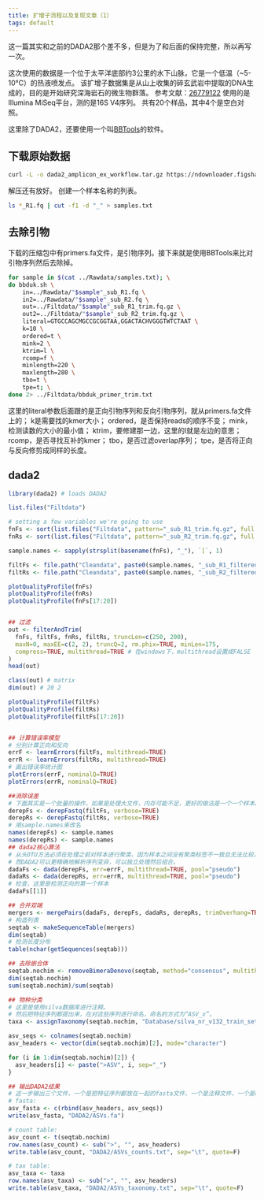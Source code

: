 ```yaml
---
title: 扩增子流程以及复现文章（1）
tags: default
---
```

这一篇其实和之前的DADA2那个差不多，但是为了和后面的保持完整，所以再写一次。

这次使用的数据是一个位于太平洋底部约3公里的水下山脉，它是一个低温（~5-10°C）的热液喷发点。
该扩增子数据集是从山上收集的碎玄武岩中提取的DNA生成的，目的是开始研究深海岩石的微生物群落。
参考文献：[26779122](https://www.ncbi.nlm.nih.gov/pubmed/26779122)
使用的是Illumina MiSeq平台，测的是16S V4序列。
共有20个样品，其中4个是空白对照。

这里除了DADA2，还要使用一个叫[BBTools](https://jgi.doe.gov/data-and-tools/bbtools/)的软件。

下载原始数据
---

```bash
curl -L -o dada2_amplicon_ex_workflow.tar.gz https://ndownloader.figshare.com/files/11342996
```
解压还有放好。
创建一个样本名称的列表。
```bash
ls *_R1.fq | cut -f1 -d "_" > samples.txt
```

去除引物
---

下载的压缩包中有primers.fa文件，是引物序列。接下来就是使用BBTools来比对引物序列然后去除掉。
```bash
for sample in $(cat ../Rawdata/samples.txt); \
do bbduk.sh \
	in=../Rawdata/"$sample"_sub_R1.fq \
	in2=../Rawdata/"$sample"_sub_R2.fq \
	out=../Filtdata/"$sample"_sub_R1_trim.fq.gz \
	out2=../Filtdata/"$sample"_sub_R2_trim.fq.gz \
	literal=GTGCCAGCMGCCGCGGTAA,GGACTACHVGGGTWTCTAAT \
	k=10 \
	ordered=t \
	mink=2 \
	ktrim=l \
	rcomp=f \
	minlength=220 \
	maxlength=280 \
	tbo=t \
	tpe=t; \
done 2> ../Filtdata/bbduk_primer_trim.txt
```
这里的literal参数后面跟的是正向引物序列和反向引物序列，就从primers.fa文件上的；
k是需要找的kmer大小；
ordered，是否保持reads的顺序不变；
mink，检测读数的大小的最小值；
ktrim，要修建那一边，这里的l就是左边的意思；
rcomp，是否寻找互补的kmer；
tbo，是否过滤overlap序列；
tpe，是否将正向与反向修剪成同样的长度。

dada2
---

```R
library(dada2) # loads DADA2

list.files("Filtdata")

# setting a few variables we're going to use
fnFs <- sort(list.files("Filtdata", pattern="_sub_R1_trim.fq.gz", full.names=TRUE))
fnRs <- sort(list.files("Filtdata", pattern="_sub_R2_trim.fq.gz", full.names=TRUE))

sample.names <- sapply(strsplit(basename(fnFs), "_"), `[`, 1)

filtFs <- file.path("Cleandata", paste0(sample.names, "_sub_R1_filtered.fq.gz"))
filtRs <- file.path("Cleandata", paste0(sample.names, "_sub_R2_filtered.fq.gz"))

plotQualityProfile(fnFs)
plotQualityProfile(fnRs)
plotQualityProfile(fnFs[17:20])


## 过滤
out <- filterAndTrim(
  fnFs, filtFs, fnRs, filtRs, truncLen=c(250, 200),
  maxN=0, maxEE=c(2, 2), truncQ=2, rm.phix=TRUE, minLen=175,
  compress=TRUE, multithread=TRUE # 在windows下，multithread设置成FALSE
)
head(out)

class(out) # matrix
dim(out) # 20 2

plotQualityProfile(filtFs)
plotQualityProfile(filtRs)
plotQualityProfile(filtFs[17:20])


## 计算错误率模型
# 分别计算正向和反向
errF <- learnErrors(filtFs, multithread=TRUE)
errR <- learnErrors(filtRs, multithread=TRUE)
# 画出错误率统计图
plotErrors(errF, nominalQ=TRUE)
plotErrors(errR, nominalQ=TRUE)

##消除误差
# 下面其实是一个批量的操作，如果是处理大文件，内存可能不足，更好的做法是一个一个样本的进行
derepFs <- derepFastq(filtFs, verbose=TRUE)
derepRs <- derepFastq(filtRs, verbose=TRUE)
# 用sample.names来改名
names(derepFs) <- sample.names
names(derepRs) <- sample.names
## dada2核心算法
# 从头OTU方法必须在处理之前对样本进行聚类，因为样本之间没有聚类标签不一致且无法比较，即样本1中的OTU1和样本2中的OTU1可能不相同。
# 而DADA2可以更精确地解析序列变异，可以独立处理然后组合。
dadaFs <- dada(derepFs, err=errF, multithread=TRUE, pool="pseudo")
dadaRs <- dada(derepRs, err=errR, multithread=TRUE, pool="pseudo")
# 检查，这里是检测正向的第一个样本
dadaFs[[1]]

## 合并双端
mergers <- mergePairs(dadaFs, derepFs, dadaRs, derepRs, trimOverhang=TRUE, minOverlap=170)
# 构造列表
seqtab <- makeSequenceTable(mergers)
dim(seqtab)
# 检测长度分布
table(nchar(getSequences(seqtab)))

## 去除嵌合体
seqtab.nochim <- removeBimeraDenovo(seqtab, method="consensus", multithread=T, verbose=T)
dim(seqtab.nochim)
sum(seqtab.nochim)/sum(seqtab)

## 物种分类
# 这里是使用silva数据库进行注释。
# 然后把特征序列都提出来，在对这些序列进行命名，命名的方式为“ASV_x”。
taxa <- assignTaxonomy(seqtab.nochim, "Database/silva_nr_v132_train_set.fa.gz", multithread=T, tryRC=T)

asv_seqs <- colnames(seqtab.nochim)
asv_headers <- vector(dim(seqtab.nochim)[2], mode="character")

for (i in 1:dim(seqtab.nochim)[2]) {
  asv_headers[i] <- paste(">ASV", i, sep="_")
}

## 输出DADA2结果
# 这一步输出三个文件，一个是把特征序列都放在一起的fasta文件，一个是注释文件，一个是counts数文件。
# fasta:
asv_fasta <- c(rbind(asv_headers, asv_seqs))
write(asv_fasta, "DADA2/ASVs.fa")

# count table:
asv_count <- t(seqtab.nochim)
row.names(asv_count) <- sub(">", "", asv_headers)
write.table(asv_count, "DADA2/ASVs_counts.txt", sep="\t", quote=F)

# tax table:
asv_taxa <- taxa
row.names(asv_taxa) <- sub(">", "", asv_headers)
write.table(asv_taxa, "DADA2/ASVs_taxonomy.txt", sep="\t", quote=F)
```

[-_-]:七夕